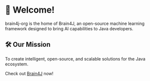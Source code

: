 # 🧠 Welcome!
brain4j-org is the home of Brain4J, an open-source machine learning framework designed to bring AI capabilities to Java developers.

## 🛠️ Our Mission
To create intelligent, open-source, and scalable solutions for the Java ecosystem.

Check out [Brain4J](https://github.com/brain4j-org/brain4j) now!
